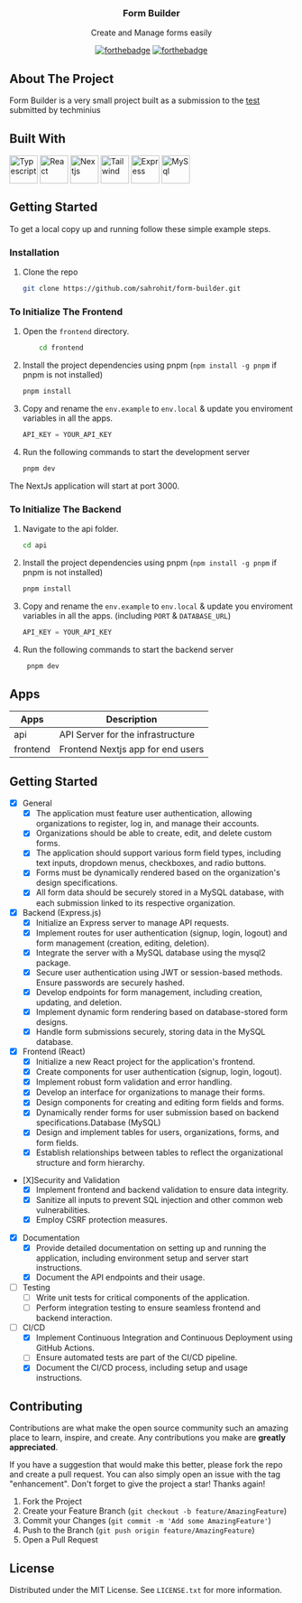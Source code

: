 <!-- PROJECT LOGO -->
<br />
<div align="center">

  <h3 align="center">Form Builder</h3>

  <p align="center">
Create and Manage forms easily
    <br />

[![forthebadge](https://forthebadge.com/images/badges/built-with-love.svg)](https://forthebadge.com)
[![forthebadge](https://forthebadge.com/images/badges/works-on-my-machine.svg)](https://forthebadge.com)

</div>

## About The Project

Form Builder is a very small project built as a submission to the [test](/Challenge.pdf) submitted by techminius

## Built With

<div style="display: flex; flex-wrap: wrap; gap:0.25rem;">
<img src="https://img.icons8.com/color/48/000000/typescript.png" title="Typescript" alt="Typescript" width="50" height="50" />
<img src="https://img.icons8.com/color/48/000000/react-native.png" title="React" alt="React" width="50" height="50" />
<img src="https://img.icons8.com/color/48/000000/nextjs.png" title="Nextjs" alt="Nextjs" width="50" height="50" />
<img src="https://img.icons8.com/color/48/000000/tailwindcss.png" title="Tailwind" alt="Tailwind" width="50" height="50" />
<img src="https://img.icons8.com/color/48/000000/express-js.png" title="Express" alt="Express" width="50" height="50" />
<img src="https://img.icons8.com/color/48/000000/mysql.png" title="MySql" alt="MySql" width="50" height="50" />
</div>

<!-- GETTING STARTED -->

## Getting Started

To get a local copy up and running follow these simple example steps.

### Installation

1. Clone the repo
   ```sh copy
   git clone https://github.com/sahrohit/form-builder.git
   ```

### To Initialize The Frontend

1. Open the `frontend` directory.
    ```sh copy
        cd frontend
    ```

1. Install the project dependencies using pnpm (`npm install -g pnpm` if pnpm is not installed)

   ```sh copy
   pnpm install
   ```

2. Copy and rename the `env.example` to `env.local` & update you enviroment variables in all the apps.

   ```js
   API_KEY = YOUR_API_KEY
   ```

3. Run the following commands to start the development server

   ```sh copy
   pnpm dev
   ```
The NextJs application will start at port 3000.

### To Initialize The Backend

1. Navigate to the api folder.
   ```sh copy
   cd api
   ```
2. Install the project dependencies using pnpm (`npm install -g pnpm` if pnpm is not installed)

   ```sh copy
   pnpm install
   ```

3. Copy and rename the `env.example` to `env.local` & update you enviroment variables in all the apps. (including `PORT` & `DATABASE_URL`)

   ```js
   API_KEY = YOUR_API_KEY
   ```

4. Run the following commands to start the backend server

   ```sh copy
    pnpm dev
   ```

## Apps

| Apps     | Description                              |
| -------- | ---------------------------------------- |
| api      | API Server for the infrastructure     |
| frontend | Frontend Nextjs app for end users        |


## Getting Started

- [X] General
    - [X] The application must feature user authentication, allowing organizations to register, log in, and manage their accounts.
    - [X] Organizations should be able to create, edit, and delete custom forms.
    - [X] The application should support various form field types, including text inputs, dropdown menus, checkboxes, and radio buttons.
    - [X] Forms must be dynamically rendered based on the organization's design specifications.
    - [X] All form data should be securely stored in a MySQL database, with each submission linked to its respective organization.
- [X] Backend (Express.js)
    - [X] Initialize an Express server to manage API requests.
    - [X] Implement routes for user authentication (signup, login, logout) and form management (creation, editing, deletion).
    - [X] Integrate the server with a MySQL database using the mysql2 package.
    - [X] Secure user authentication using JWT or session-based methods. Ensure passwords are securely hashed.
    - [X] Develop endpoints for form management, including creation, updating, and deletion.
    - [X] Implement dynamic form rendering based on database-stored form designs.
    - [X] Handle form submissions securely, storing data in the MySQL database.
- [X] Frontend (React)
    - [X] Initialize a new React project for the application's frontend.
    - [X] Create components for user authentication (signup, login, logout).
    - [X] Implement robust form validation and error handling.
    - [X] Develop an interface for organizations to manage their forms.
    - [X] Design components for creating and editing form fields and forms.
    - [X] Dynamically render forms for user submission based on backend specifications.Database (MySQL)
    - [X] Design and implement tables for users, organizations, forms, and form fields.
    - [X] Establish relationships between tables to reflect the organizational structure and form hierarchy.
- [X]Security and Validation
    - [X] Implement frontend and backend validation to ensure data integrity.
    - [X] Sanitize all inputs to prevent SQL injection and other common web vulnerabilities.
    - [X] Employ CSRF protection measures.
- [X] Documentation
    - [X] Provide detailed documentation on setting up and running the application, including environment setup and server start instructions.
    - [X] Document the API endpoints and their usage.
- [ ] Testing
    - [ ] Write unit tests for critical components of the application.
    - [ ] Perform integration testing to ensure seamless frontend and backend interaction.
- [ ] CI/CD
    - [X] Implement Continuous Integration and Continuous Deployment using GitHub Actions.
    - [ ] Ensure automated tests are part of the CI/CD pipeline.
    - [X] Document the CI/CD process, including setup and usage instructions.

## Contributing

Contributions are what make the open source community such an amazing place to learn, inspire, and create. Any contributions you make are **greatly appreciated**.

If you have a suggestion that would make this better, please fork the repo and create a pull request. You can also simply open an issue with the tag "enhancement".
Don't forget to give the project a star! Thanks again!

1. Fork the Project
2. Create your Feature Branch (`git checkout -b feature/AmazingFeature`)
3. Commit your Changes (`git commit -m 'Add some AmazingFeature'`)
4. Push to the Branch (`git push origin feature/AmazingFeature`)
5. Open a Pull Request

<!-- LICENSE -->

## License

Distributed under the MIT License. See `LICENSE.txt` for more information.